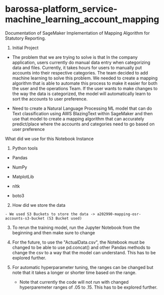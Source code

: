 # barossa-platform_service-machine_learning_account_mapping

Documentation of SageMaker Implementation of Mapping Algorithm for Statutory Reporting.

 

 

1) Initial Project

- The problem that we are trying to solve is that In the company application, users currently do manual data entry when categorizing data and files. Currently, it takes hours for users to manually put accounts into their respective categories. The team decided to add machine learning to solve this problem. We needed to create a mapping algorithm that is able to automate this process to make it easier for both the user and the operations Team. If the user wants to make changes to the way the data is categorized, the model will automatically learn to sort the accounts to user preference. 

- Need to create a Natural Language Processing ML model that can do Text classification using AWS BlazingText within SageMaker and then use that model to create a mapping algorithm that can accurately predict/place where the accounts and categories need to go based on user preference




What did we use for this Notebook Instance

 

  1) Python tools

   - Pandas

   - NumPy

   - MatplotLib

   - nltk

   - boto3

 

  2) How did we store the data

    - We used S3 Buckets to store the data -> a202990-mapping-osr-accounts-s3-bucket (S3 Bucket used)

 

  

 3) To rerun the training model, run the Jupyter Notebook from the beginning and then make sure to change

 4) For the future, to use the "ActualData.csv", the Notebook must be changed to be able to use pd.concat() and other Pandas methods to change the csv to a way that the model can understand. This has to be explored further.

 5) For automatic hyperparameter tuning, the ranges can be changed but note that it takes a longer or shorter time based on the range.

      - Note that currently the code will not run with changed hyperparemeter ranges of .05 to .15. This has to be explored further.
